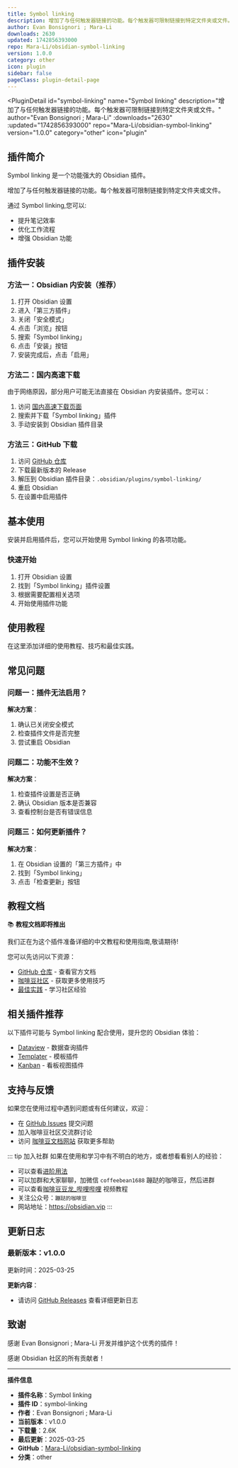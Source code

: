 ```yaml
---
title: Symbol linking
description: 增加了与任何触发器链接的功能。每个触发器可限制链接到特定文件夹或文件。
author: Evan Bonsignori ; Mara-Li
downloads: 2630
updated: 1742856393000
repo: Mara-Li/obsidian-symbol-linking
version: 1.0.0
category: other
icon: plugin
sidebar: false
pageClass: plugin-detail-page
---
```


<PluginDetail
  id="symbol-linking"
  name="Symbol linking"
  description="增加了与任何触发器链接的功能。每个触发器可限制链接到特定文件夹或文件。"
  author="Evan Bonsignori ; Mara-Li"
  :downloads="2630"
  :updated="1742856393000"
  repo="Mara-Li/obsidian-symbol-linking"
  version="1.0.0"
  category="other"
  icon="plugin"
>

<!-- AUTO_GENERATED_START -->
## 插件简介

Symbol linking 是一个功能强大的 Obsidian 插件。

增加了与任何触发器链接的功能。每个触发器可限制链接到特定文件夹或文件。

通过 Symbol linking,您可以:

- 提升笔记效率
- 优化工作流程
- 增强 Obsidian 功能

<!-- AUTO_GENERATED_END -->

<!-- AUTO_GENERATED_START -->
## 插件安装

### 方法一：Obsidian 内安装（推荐）

1. 打开 Obsidian 设置
2. 进入「第三方插件」
3. 关闭「安全模式」
4. 点击「浏览」按钮
5. 搜索「Symbol linking」
6. 点击「安装」按钮
7. 安装完成后，点击「启用」

### 方法二：国内高速下载

由于网络原因，部分用户可能无法直接在 Obsidian 内安装插件。您可以：

1. 访问 [国内高速下载页面](/zh/documentation/obsidian-plugins-download.html)
2. 搜索并下载「Symbol linking」插件
3. 手动安装到 Obsidian 插件目录

### 方法三：GitHub 下载

1. 访问 [GitHub 仓库](https://github.com/Mara-Li/obsidian-symbol-linking)
2. 下载最新版本的 Release
3. 解压到 Obsidian 插件目录：`.obsidian/plugins/symbol-linking/`
4. 重启 Obsidian
5. 在设置中启用插件

## 基本使用

安装并启用插件后，您可以开始使用 Symbol linking 的各项功能。

### 快速开始

1. 打开 Obsidian 设置
2. 找到「Symbol linking」插件设置
3. 根据需要配置相关选项
4. 开始使用插件功能

<!-- AUTO_GENERATED_END -->

<!-- CUSTOM_CONTENT_START:tutorial -->
## 使用教程

在这里添加详细的使用教程、技巧和最佳实践。

<!-- CUSTOM_CONTENT_END:tutorial -->

<!-- SHARED_CONTENT_START -->
## 常见问题

### 问题一：插件无法启用？

**解决方案**：
1. 确认已关闭安全模式
2. 检查插件文件是否完整
3. 尝试重启 Obsidian

### 问题二：功能不生效？

**解决方案**：
1. 检查插件设置是否正确
2. 确认 Obsidian 版本是否兼容
3. 查看控制台是否有错误信息

### 问题三：如何更新插件？

**解决方案**：
1. 在 Obsidian 设置的「第三方插件」中
2. 找到「Symbol linking」
3. 点击「检查更新」按钮

## 教程文档

📚 **教程文档即将推出**

我们正在为这个插件准备详细的中文教程和使用指南,敬请期待!

您可以先访问以下资源：
- [GitHub 仓库](https://github.com/Mara-Li/obsidian-symbol-linking) - 查看官方文档
- [咖啡豆社区](/zh/bases/) - 获取更多使用技巧
- [最佳实践](/zh/best-practices/) - 学习社区经验

## 相关插件推荐

以下插件可能与 Symbol linking 配合使用，提升您的 Obsidian 体验：

- [Dataview](/zh/plugins/dataview.html) - 数据查询插件
- [Templater](/zh/plugins/templater-obsidian.html) - 模板插件
- [Kanban](/zh/plugins/obsidian-kanban.html) - 看板视图插件

## 支持与反馈

如果您在使用过程中遇到问题或有任何建议，欢迎：

- 在 [GitHub Issues](https://github.com/Mara-Li/obsidian-symbol-linking/issues) 提交问题
- 加入咖啡豆社区交流群讨论
- 访问 [咖啡豆文档网站](https://obsidian.vip) 获取更多帮助

::: tip 加入社群
如果在使用和学习中有不明白的地方，或者想看看别人的经验：
- 可以查看[进阶用法](/zh/advanced)
- 可以加群和大家聊聊，加微信 `coffeebean1688` 蹦跶的咖啡豆，然后进群
- 可以查看[咖啡豆豆龙_哔哩哔哩](https://space.bilibili.com/618777356) 视频教程
- 关注公众号：`蹦跶的咖啡豆`
- 网站地址：https://obsidian.vip
:::
<!-- SHARED_CONTENT_END -->

<!-- AUTO_GENERATED_START -->
## 更新日志

### 最新版本：v1.0.0

更新时间：2025-03-25

**更新内容**：
- 请访问 [GitHub Releases](https://github.com/Mara-Li/obsidian-symbol-linking/releases) 查看详细更新日志

## 致谢

感谢 Evan Bonsignori ; Mara-Li 开发并维护这个优秀的插件！

感谢 Obsidian 社区的所有贡献者！

---

**插件信息**
- **插件名称**：Symbol linking
- **插件 ID**：symbol-linking
- **作者**：Evan Bonsignori ; Mara-Li
- **当前版本**：v1.0.0
- **下载量**：2.6K
- **最后更新**：2025-03-25
- **GitHub**：[Mara-Li/obsidian-symbol-linking](https://github.com/Mara-Li/obsidian-symbol-linking)
- **分类**：other
<!-- AUTO_GENERATED_END -->

</PluginDetail>


